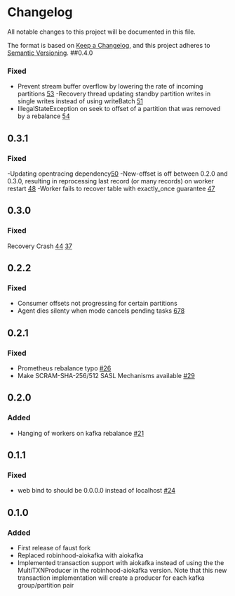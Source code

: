# Changelog

All notable changes to this project will be documented in this file.

The format is based on [Keep a Changelog](https://keepachangelog.com/en/1.0.0/),
and this project adheres to [Semantic Versioning](https://semver.org/spec/v2.0.0.html).
##0.4.0
### Fixed
- Prevent stream buffer overflow by lowering the rate of incoming partitions
[53](https://github.com/faust-streaming/faust/issues/53)
-Recovery thread updating standby partition writes in single writes instead of using writeBatch
[51](https://github.com/faust-streaming/faust/issues/51)
- IllegalStateException on seek to offset of a partition that was removed by a rebalance
[54](https://github.com/faust-streaming/faust/issues/54)


## 0.3.1
### Fixed
-Updating opentracing dependency[50](https://github.com/faust-streaming/faust/issues/50)
-New-offset is off between 0.2.0 and 0.3.0, resulting in reprocessing last record (or many records) on worker restart
 [48](https://github.com/faust-streaming/faust/issues/48)
-Worker fails to recover table with exactly_once guarantee [47](https://github.com/faust-streaming/faust/issues/47)

## 0.3.0
### Fixed
Recovery Crash [44](https://github.com/faust-streaming/faust/issues/44)
[37](https://github.com/faust-streaming/faust/issues/37)
## 0.2.2
### Fixed
- Consumer offsets not progressing for certain partitions
- Agent dies silenty when mode cancels pending tasks [678](https://github.com/robinhood/faust/issues/678)

## 0.2.1

### Fixed

- Prometheus rebalance typo [#26](https://github.com/faust-streaming/faust/pull/26)
- Make SCRAM-SHA-256/512 SASL Mechanisms available [#29](https://github.com/faust-streaming/faust/pull/29)

## 0.2.0

### Added

- Hanging of workers on kafka rebalance [#21](https://github.com/faust-streaming/faust/pull/21)

## 0.1.1

### Fixed

- web bind to should be 0.0.0.0 instead of localhost [#24](https://github.com/faust-streaming/faust/pull/24)

## 0.1.0

### Added

- First release of faust fork
- Replaced robinhood-aiokafka with aiokafka
- Implemented transaction support with aiokafka instead of using the
  the MultiTXNProducer in the robinhood-aiokafka version. Note that this new transaction
  implementation will create a producer for each kafka group/partition pair
